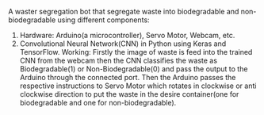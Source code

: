 A waster segregation bot that segregate waste into biodegradable and non-biodegradable using different components:
1. Hardware: Arduino(a microcontroller), Servo Motor, Webcam, etc.
2. Convolutional Neural Network(CNN) in Python using Keras and TensorFlow.
Working:
Firstly the image of waste is feed into the trained CNN from the webcam then the CNN classifies the waste as Biodegradable(1) or Non-Biodegradable(0) and pass the output to the Arduino through the connected port.
Then the Arduino passes the respective instructions to Servo Motor which rotates in clockwise or anti clockwise direction to put the waste in the desire container(one for biodegradable and one for non-biodegradable).
